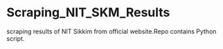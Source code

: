 # Scraping_NIT_SKM_Results
scraping results of NIT Sikkim from official website.Repo contains Python script. 
